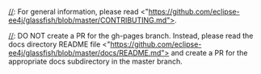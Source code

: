 [//]: # "Please remove these comments"

[//]: For general information, please read <"https://github.com/eclipse-ee4j/glassfish/blob/master/CONTRIBUTING.md">.

[//]: DO NOT create a PR for the gh-pages branch. Instead, please read the docs directory README file <"https://github.com/eclipse-ee4j/glassfish/blob/master/docs/README.md"> and create a PR for the appropriate docs subdirectory in the master branch.
